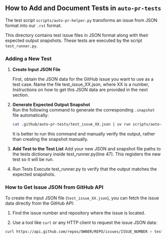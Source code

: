 ## How to Add and Document Tests in `auto-pr-tests`

The test script `scripts/auto-pr-helper.py` transforms an issue from JSON format into our `.rst` format.

This directory contains test issue files in JSON format along with their expected output snapshots. These tests are executed by the script `test_runner.py`.

### Adding a New Test

1. **Create Input JSON File**  

   First, obtain the JSON data for the GitHub issue you want to use as a test case. Name the file test_issue_XX.json, where XX is a number, Instructions on how to get this JSON data are provided in the next section.

2. **Generate Expected Output Snapshot**  
   Run the following command to generate the corresponding `.snapshot` file automatically:

   ```bash
   cat .github/auto-pr-tests/test_issue_XX.json | uv run scripts/auto-pr-helper.py > .github/auto-pr-tests/test_issue_XX.snapshot
   ```
   It is better to run this command and manually verify the output, rather than creating the snapshot manually.
3. **Add Test to the Test List**
   Add your new JSON and snapshot file paths to the tests dictionary inside test_runner.py(line 47). This registers the new test so it will be run.
4. Run Tests
   Execute test_runner.py to verify that the output matches the expected snapshots.


### How to Get Issue JSON from GitHub API

To create the input JSON file (`test_issue_XX.json`), you can fetch the issue data directly from the GitHub API:

1. Find the issue number and repository where the issue is located.

2. Use a tool like `curl` or any HTTP client to request the issue JSON data:

```bash
curl https://api.github.com/repos/OWNER/REPO/issues/ISSUE_NUMBER > test_issue_XX.json
```
